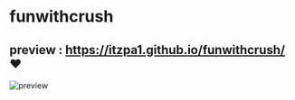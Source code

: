 # funwithcrush

## preview : https://itzpa1.github.io/funwithcrush/ ❤️

![preview](https://github.com/itzpa1/funwithcrush/assets/65233567/3ede2651-3010-4d4a-b7c2-f4de1d425aa6)
